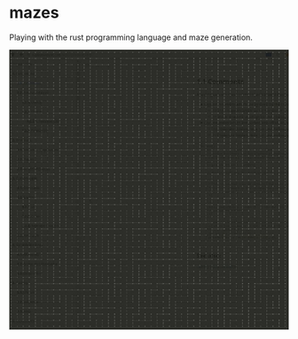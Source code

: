 # mazes 

Playing with the rust programming language and maze generation.

![Basic Maze](resources/maze.jpg)
